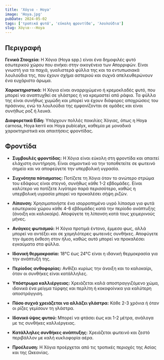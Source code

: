 ```yaml
---
title: 'Χόγια - Hoya'
image: 'Hoya.jpg'
pubDate: 2024-05-02
tags: ['τροπικά φυτά', 'εύκολη φροντίδα', 'λουλούδια']
slug: Χόγια---Hoya
---
```


**Περιγραφή**
----------------
**Γενικά Στοιχεία:**
Η Χόγια (Hoya spp.) είναι ένα δημοφιλές φυτό εσωτερικού χώρου που ανήκει στην οικογένεια των Απορριφών. Είναι γνωστή για τα παχιά, γυαλιστερά φύλλα της και τα εντυπωσιακά λουλούδια της, που έχουν σχήμα αστεριού και συχνά απελευθερώνουν ένα ευχάριστο άρωμα.

**Χαρακτηριστικά:**
Η Χόγια είναι αναρριχώμενο ή κρεμοκλαδές φυτό, που μπορεί να αναπτυχθεί σε γλάστρες ή να κρεμαστεί από ράφια. Τα φύλλα της είναι συνήθως χυμώδη και μπορεί να έχουν διάφορες αποχρώσεις του πράσινου, ενώ τα λουλούδια της εμφανίζονται σε ομάδες και είναι συνήθως ροζ ή λευκά.

**Διαφορετικά Είδη:**
Υπάρχουν πολλές ποικιλίες Χόγιας, όπως η Hoya carnosa, Hoya kerrii και Hoya pubicalyx, καθεμία με μοναδικά χαρακτηριστικά και απαιτήσεις φροντίδας.

**Φροντίδα**
--------------
* **Συμβουλές φροντίδας:** 
  Η Χόγια είναι εύκολη στη φροντίδα και απαιτεί ελάχιστη συντήρηση. Είναι σημαντικό να την τοποθετείτε σε φωτεινό σημείο και να αποφεύγετε την υπερβολική υγρασία.

* **Συχνότητα πότισματος:** 
  Ποτίζετε τη Χόγια όταν το ανώτερο στρώμα του εδάφους είναι στεγνό, συνήθως κάθε 1-2 εβδομάδες. Είναι καλύτερο να ποτίζετε λιγότερο παρά περισσότερο, καθώς η υπερβολική υγρασία μπορεί να προκαλέσει σήψη ριζών.

* **Λίπανση:** 
  Χρησιμοποιήστε ένα ισορροπημένο υγρό λίπασμα για φυτά εσωτερικού χώρου κάθε 4-6 εβδομάδες κατά την περίοδο ανάπτυξης (άνοιξη και καλοκαίρι). Αποφύγετε τη λίπανση κατά τους χειμερινούς μήνες.

* **Ανάγκες φωτισμού:** 
  Η Χόγια προτιμά έντονο, έμμεσο φως, αλλά μπορεί να αντέξει και σε χαμηλότερες φωτεινές συνθήκες. Αποφύγετε την άμεση έκθεση στον ήλιο, καθώς αυτό μπορεί να προκαλέσει εγκαύματα στα φύλλα.

* **Ιδανική θερμοκρασία:** 
  18°C έως 24°C είναι η ιδανική θερμοκρασία για την ανάπτυξή της.

* **Περίοδος ανθοφορίας:**
  Ανθίζει κυρίως την άνοιξη και το καλοκαίρι, όταν οι συνθήκες είναι κατάλληλες.

* **Υπόστρωμα καλλιέργειας:**
  Χρειάζεται καλά αποστραγγιζόμενο χώμα, ιδανικά ένα μείγμα τύρφης και περλίτη ή κοκοφοίνικα για καλύτερη αποστράγγιση.

* **Πόσο συχνά χρειάζεται να αλλάζει γλάστρα:** 
  Κάθε 2-3 χρόνια ή όταν οι ρίζες γεμίσουν τη γλάστρα.

* **Ιδανικό ύψος φυτού:** 
  Μπορεί να φτάσει έως και 1-2 μέτρα, ανάλογα με τις συνθήκες καλλιέργειας.

* **Κατάλληλες συνθήκες ανάπτυξης:** 
  Χρειάζεται φωτεινό και ζεστό περιβάλλον με καλή κυκλοφορία αέρα.

* **Προέλευση:**
  Η Χόγια προέρχεται από τις τροπικές περιοχές της Ασίας και της Ωκεανίας.